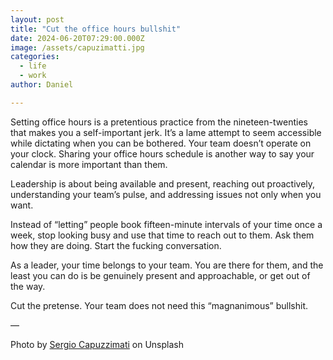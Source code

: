 ```yaml
---
layout: post
title: "Cut the office hours bullshit"
date: 2024-06-20T07:29:00.000Z
image: /assets/capuzimatti.jpg
categories:
  - life
  - work
author: Daniel

---
```


Setting office hours is a pretentious practice from the nineteen-twenties that makes you a self-important jerk. It’s a lame attempt to seem accessible while dictating when you can be bothered. Your team doesn’t operate on your clock. Sharing your office hours schedule is another way to say your calendar is more important than them. <!-- more -->

Leadership is about being available and present, reaching out proactively, understanding your team’s pulse, and addressing issues not only when you want.

Instead of “letting” people book fifteen-minute intervals of your time once a week, stop looking busy and use that time to reach out to them. Ask them how they are doing. Start the fucking conversation.

As a leader, your time belongs to your team. You are there for them, and the least you can do is be genuinely present and approachable, or get out of the way.

Cut the pretense. Your team does not need this “magnanimous” bullshit.

—

Photo by [Sergio Capuzzimati](https://unsplash.com/@sergio_capuzzimati?utm_content=creditCopyText&utm_medium=referral&utm_source=unsplash) on Unsplash

